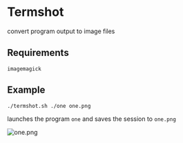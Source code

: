 # Termshot

convert program output to image files

## Requirements

`imagemagick`

## Example

```bash
./termshot.sh ./one one.png
```
launches the program `one` and saves the session to `one.png`

![one.png]('one.png')
